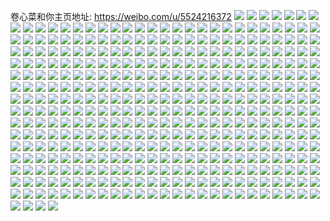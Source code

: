 卷心菜和你主页地址: https://weibo.com/u/5524216372 
![](https://wx4.sinaimg.cn/mw2000/0061R324ly1h94nq4xt9hj316o1kwdxj.jpg) 
![](https://wx4.sinaimg.cn/mw2000/0061R324ly1h94nq3yogyj316o1jwtxt.jpg) 
![](https://wx4.sinaimg.cn/mw2000/0061R324ly1h92js849y7j316o1kwwy7.jpg) 
![](https://wx4.sinaimg.cn/mw2000/0061R324ly1h92js711goj316o1kwk7k.jpg) 
![](https://wx4.sinaimg.cn/mw2000/0061R324ly1h92js54gk9j31kw16o1d9.jpg) 
![](https://wx4.sinaimg.cn/mw2000/0061R324ly1h92js9rvm0j31kw16o000.jpg) 
![](https://wx4.sinaimg.cn/mw2000/0061R324ly1h92jsc5uboj3400300b2b.jpg) 
![](https://wx4.sinaimg.cn/mw2000/0061R324ly1h92js8ozizj31kw16otvn.jpg) 
![](https://wx4.sinaimg.cn/mw2000/0061R324ly1h92js7jr4oj31ih13bnjq.jpg) 
![](https://wx4.sinaimg.cn/mw2000/0061R324ly1h92js6mx23j316o0wltln.jpg) 
![](https://wx4.sinaimg.cn/mw2000/0061R324ly1h92js9d2dhj316o1kwtvx.jpg) 
![](https://wx4.sinaimg.cn/mw2000/0061R324ly1h92jsduc7cj34003007wi.jpg) 
![](https://wx4.sinaimg.cn/mw2000/0061R324ly1h92jsfderdj3400300u0x.jpg) 
![](https://wx4.sinaimg.cn/mw2000/0061R324ly1h92jsfufbqj31kw16oan5.jpg) 
![](https://wx4.sinaimg.cn/mw2000/0061R324ly1h83x4knfgcj31250wpn8e.jpg) 
![](https://wx4.sinaimg.cn/mw2000/0061R324ly1h7ixsb7xsfj316o1kwhdt.jpg) 
![](https://wx4.sinaimg.cn/mw2000/0061R324ly1h7ixs8aocdj316o1kwhdt.jpg) 
![](https://wx4.sinaimg.cn/mw2000/0061R324ly1h6k9g0pbdxj311x1kwal6.jpg) 
![](https://wx4.sinaimg.cn/mw2000/0061R324ly1h61vu36fm6j31dd1kldnp.jpg) 
![](https://wx4.sinaimg.cn/mw2000/0061R324ly1h60q3rbvw0j30wi0z141w.jpg) 
![](https://wx4.sinaimg.cn/mw2000/0061R324ly1h60q3s1o36j32c92c0hdt.jpg) 
![](https://wx4.sinaimg.cn/mw2000/0061R324ly1h5skuxzpebj30ti13carv.jpg) 
![](https://wx4.sinaimg.cn/mw2000/0061R324ly1h5skuzh03mj316w1kwe77.jpg) 
![](https://wx4.sinaimg.cn/mw2000/0061R324ly1h5skuyimxnj316o1kwqrf.jpg) 
![](https://wx4.sinaimg.cn/mw2000/0061R324ly1h5skv2xy6aj316o1kwtyv.jpg) 
![](https://wx4.sinaimg.cn/mw2000/0061R324ly1h5skv2arelj315n1jj4qp.jpg) 
![](https://wx4.sinaimg.cn/mw2000/0061R324ly1h5skv1lxqhj316o1kw7wh.jpg) 
![](https://wx4.sinaimg.cn/mw2000/0061R324ly1h5cw6qpumzj31ei1eihc7.jpg) 
![](https://wx4.sinaimg.cn/mw2000/0061R324ly1h59ui7xyv7j30zk1b3k1y.jpg) 
![](https://wx4.sinaimg.cn/mw2000/0061R324ly1h59ui7a831j30zk1bewqp.jpg) 
![](https://wx4.sinaimg.cn/mw2000/0061R324ly1h59ui8lm64j30zk1beqdo.jpg) 
![](https://wx4.sinaimg.cn/mw2000/0061R324ly1h59ui99pqtj30zk1be7j2.jpg) 
![](https://wx4.sinaimg.cn/mw2000/0061R324ly1h4kpyej3koj31kw1kwkfd.jpg) 
![](https://wx4.sinaimg.cn/mw2000/0061R324ly1h4kpyez2uej30mi0u0dm3.jpg) 
![](https://wx4.sinaimg.cn/mw2000/0061R324ly1h4kpygds6aj32c02c0u0y.jpg) 
![](https://wx4.sinaimg.cn/mw2000/0061R324ly1h4kpym5eyrj316o1kwhdt.jpg) 
![](https://wx4.sinaimg.cn/mw2000/0061R324ly1h4kpyjj4c1j316o1ky4qp.jpg) 
![](https://wx4.sinaimg.cn/mw2000/0061R324ly1h2t6gp0h9bj30kw1cqalh.jpg) 
![](https://wx4.sinaimg.cn/mw2000/0061R324ly1h2t6gpfrd9j313y1kwh73.jpg) 
![](https://wx4.sinaimg.cn/mw2000/0061R324ly1h2t6gnv2duj316o1kw4qp.jpg) 
![](https://wx4.sinaimg.cn/mw2000/0061R324ly1h2t6gol94dj316n1kv1cq.jpg) 
![](https://wx4.sinaimg.cn/mw2000/0061R324ly1h2t6gtwrmmj30u01hctkc.jpg) 
![](https://wx4.sinaimg.cn/mw2000/0061R324ly1h2n4wm0w0jj30kw15sds9.jpg) 
![](https://wx4.sinaimg.cn/mw2000/0061R324ly1h2n4xeoymqj30u0124167.jpg) 
![](https://wx4.sinaimg.cn/mw2000/0061R324ly1h2jxizvxpgj30kw0vbqdv.jpg) 
![](https://wx4.sinaimg.cn/mw2000/0061R324ly1h2jxiytxxzj31f412c4o6.jpg) 
![](https://wx4.sinaimg.cn/mw2000/0061R324ly1h2jxivnkt6j31kw1kw1kx.jpg) 
![](https://wx4.sinaimg.cn/mw2000/0061R324ly1h2jxizi0b1j316o1jw7wh.jpg) 
![](https://wx4.sinaimg.cn/mw2000/0061R324ly1h2jxj0eh1lj316o16o1kx.jpg) 
![](https://wx4.sinaimg.cn/mw2000/0061R324ly1h24vv2qmkhj30kw1qonfc.jpg) 
![](https://wx4.sinaimg.cn/mw2000/0061R324ly1h24vv21or5j328a2w4b2a.jpg) 
![](https://wx4.sinaimg.cn/mw2000/0061R324ly1h24vwumgfzj30kw2kg4qp.jpg) 
![](https://wx4.sinaimg.cn/mw2000/0061R324ly1h24vv7v35cj32c02c0kjl.jpg) 
![](https://wx4.sinaimg.cn/mw2000/0061R324ly1h24vv3naa1j30kw2bk1h1.jpg) 
![](https://wx4.sinaimg.cn/mw2000/0061R324ly1h24vv8hb4bj30qa1kwncv.jpg) 
![](https://wx4.sinaimg.cn/mw2000/0061R324ly1h24vv61g4bj32c02c0b2b.jpg) 
![](https://wx4.sinaimg.cn/mw2000/0061R324ly1h1lw614ad4j30w01kw7uf.jpg) 
![](https://wx4.sinaimg.cn/mw2000/0061R324ly1h1lw5zjpxuj30w01jmu0x.jpg) 
![](https://wx4.sinaimg.cn/mw2000/0061R324ly1h1lw60bxjtj30w01kwqth.jpg) 
![](https://wx4.sinaimg.cn/mw2000/0061R324ly1h1lw5tgdvij316o1kwkjl.jpg) 
![](https://wx4.sinaimg.cn/mw2000/0061R324ly1h1lw5wps3fj30vz1dxqqg.jpg) 
![](https://wx4.sinaimg.cn/mw2000/0061R324ly1h1lw5u54ktj30vz1kwx11.jpg) 
![](https://wx4.sinaimg.cn/mw2000/0061R324ly1h1lw5vxqnwj312s1i6e7q.jpg) 
![](https://wx4.sinaimg.cn/mw2000/0061R324ly1h1lw5rnpvkj30w01je1eq.jpg) 
![](https://wx4.sinaimg.cn/mw2000/0061R324ly1h1ggvhrgpdj31cj1kwnl8.jpg) 
![](https://wx4.sinaimg.cn/mw2000/0061R324ly1h0z5ilbak2j32uc35skjo.jpg) 
![](https://wx4.sinaimg.cn/mw2000/0061R324ly1h0z5ighzw8j31fa1fahdu.jpg) 
![](https://wx4.sinaimg.cn/mw2000/0061R324ly1h0t44yjk3pj31kw1kwhdt.jpg) 
![](https://wx4.sinaimg.cn/mw2000/0061R324ly1h0gejtjtrrj30x81kwhdt.jpg) 
![](https://wx4.sinaimg.cn/mw2000/0061R324ly1h0geklslbaj31531kw1ky.jpg) 
![](https://wx4.sinaimg.cn/mw2000/0061R324ly1h0gekoxhlwj316o1kwhdu.jpg) 
![](https://wx4.sinaimg.cn/mw2000/0061R324ly1h0gejxxpxzj31301kwnpd.jpg) 
![](https://wx4.sinaimg.cn/mw2000/0061R324ly1h0gel6yo5rj32c0340x6r.jpg) 
![](https://wx4.sinaimg.cn/mw2000/0061R324ly1h0fguq61jsj31kw1kw4ps.jpg) 
![](https://wx4.sinaimg.cn/mw2000/0061R324ly1h0fgurgj15j31kw1kw1kx.jpg) 
![](https://wx4.sinaimg.cn/mw2000/0061R324ly1h0fguqqga1j31kw1kw4qp.jpg) 
![](https://wx4.sinaimg.cn/mw2000/0061R324ly1h07hkyo72cj310f1kw1kx.jpg) 
![](https://wx4.sinaimg.cn/mw2000/0061R324ly1h07bjzcnx3j316o1kwnpd.jpg) 
![](https://wx4.sinaimg.cn/mw2000/0061R324ly1h07bk07w7ij310g1jjhbe.jpg) 
![](https://wx4.sinaimg.cn/mw2000/0061R324ly1h07bk6m4y5j31kw1kw4i7.jpg) 
![](https://wx4.sinaimg.cn/mw2000/0061R324ly1gzlh9uxsxdj317c1kwnh4.jpg) 
![](https://wx4.sinaimg.cn/mw2000/0061R324ly1gzlh9ubjshj316o1kwkgx.jpg) 
![](https://wx4.sinaimg.cn/mw2000/0061R324ly1gzgvljhucyj30kw19htk0.jpg) 
![](https://wx4.sinaimg.cn/mw2000/0061R324ly1gzgvljtv6hj30kw2bi4h9.jpg) 
![](https://wx4.sinaimg.cn/mw2000/0061R324ly1gzgvlj4nx1j30kw1drgy7.jpg) 
![](https://wx4.sinaimg.cn/mw2000/0061R324ly1gzgvllkyb0j30kw150qdo.jpg) 
![](https://wx4.sinaimg.cn/mw2000/0061R324ly1gzgvllxabbj30kw1c913o.jpg) 
![](https://wx4.sinaimg.cn/mw2000/0061R324ly1gzgvlmd1i2j30xq1kw19e.jpg) 
![](https://wx4.sinaimg.cn/mw2000/0061R324ly1gzgvloz4kyj31xm3407wh.jpg) 
![](https://wx4.sinaimg.cn/mw2000/0061R324ly1gz6y5w5iz9j30u01347be.jpg) 
![](https://wx4.sinaimg.cn/mw2000/0061R324ly1gykh9fes0yj31fr340u0x.jpg) 
![](https://wx4.sinaimg.cn/mw2000/0061R324ly1gykh9g6nh7j31fr33zhdt.jpg) 
![](https://wx4.sinaimg.cn/mw2000/0061R324ly1gykh9eabk9j31fr340b29.jpg) 
![](https://wx4.sinaimg.cn/mw2000/0061R324ly1gychxls7nwj30u011bwj8.jpg) 
![](https://wx4.sinaimg.cn/mw2000/0061R324ly1gychxm8z80j30tk1bqaj7.jpg) 
![](https://wx4.sinaimg.cn/mw2000/0061R324ly1gychxnxynnj31hw35s7wh.jpg) 
![](https://wx4.sinaimg.cn/mw2000/0061R324ly1gychxn9uqjj30u00u0424.jpg) 
![](https://wx4.sinaimg.cn/mw2000/0061R324ly1gychxog105j31cl1c74h0.jpg) 
![](https://wx4.sinaimg.cn/mw2000/0061R324ly1gychxmvp4uj32al1j2e81.jpg) 
![](https://wx4.sinaimg.cn/mw2000/0061R324ly1gychxps26ej33383u3qv7.jpg) 
![](https://wx4.sinaimg.cn/mw2000/0061R324ly1gychxqh3x4j31401dzwnw.jpg) 
![](https://wx4.sinaimg.cn/mw2000/0061R324ly1gychxv4k12j33h04moqvd.jpg) 
![](https://wx4.sinaimg.cn/mw2000/0061R324ly1gxy3w91wuzj316o1hbqny.jpg) 
![](https://wx4.sinaimg.cn/mw2000/0061R324ly1gxy3w85p90j316o1hxncq.jpg) 
![](https://wx4.sinaimg.cn/mw2000/0061R324ly1gx11ykii9cj316o1kwncu.jpg) 
![](https://wx4.sinaimg.cn/mw2000/0061R324ly1gx11yl9navj31kw1meb29.jpg) 
![](https://wx4.sinaimg.cn/mw2000/0061R324ly1gx11yk1v6fj31kw1kw4qp.jpg) 
![](https://wx4.sinaimg.cn/mw2000/0061R324ly1gx11ylt8yij317l1kw7ur.jpg) 
![](https://wx4.sinaimg.cn/mw2000/0061R324ly1gx11yn07tlj32c0340e82.jpg) 
![](https://wx4.sinaimg.cn/mw2000/0061R324ly1gx3evgtaxej31491kv15u.jpg) 
![](https://wx4.sinaimg.cn/mw2000/0061R324ly1gwtsse1gzsj316o16okcq.jpg) 
![](https://wx4.sinaimg.cn/mw2000/0061R324ly1gwtssehr5jj316o16oaqn.jpg) 
![](https://wx4.sinaimg.cn/mw2000/0061R324ly1gwtsscwg8aj316o1kw7rv.jpg) 
![](https://wx4.sinaimg.cn/mw2000/0061R324ly1gwtssfhh03j316o1kw1h8.jpg) 
![](https://wx4.sinaimg.cn/mw2000/0061R324ly1gvyjocw1ylj30ru260h6i.jpg) 
![](https://wx4.sinaimg.cn/mw2000/0061R324ly1gvyjof6pq5j316o1kw7v4.jpg) 
![](https://wx4.sinaimg.cn/mw2000/0061R324ly1gvyjoi68fvj315k1kw1kx.jpg) 
![](https://wx4.sinaimg.cn/mw2000/0061R324ly1gvyjobyu5wj32c03404qq.jpg) 
![](https://wx4.sinaimg.cn/mw2000/0061R324ly1gvyjoe0zajj316o1kwb29.jpg) 
![](https://wx4.sinaimg.cn/mw2000/0061R324ly1gvyjogfo6mj32c0340x6p.jpg) 
![](https://wx4.sinaimg.cn/mw2000/0061R324ly1gvxu596fp2j32c02c0kjm.jpg) 
![](https://wx4.sinaimg.cn/mw2000/0061R324ly1gvyjoeizayj310t1jgni0.jpg) 
![](https://wx4.sinaimg.cn/mw2000/0061R324ly1gvyjodeblqj316n1iz14u.jpg) 
![](https://wx4.sinaimg.cn/mw2000/0061R324ly1gvt91hhrvdj30rs0r540s.jpg) 
![](https://wx4.sinaimg.cn/mw2000/0061R324ly1gvir0mcacgj32c02c0qv5.jpg) 
![](https://wx4.sinaimg.cn/mw2000/0061R324ly1gviqhj4dylj30x91kvh9e.jpg) 
![](https://wx4.sinaimg.cn/mw2000/0061R324ly1gviqhod7pdj616o1kw4qp02.jpg) 
![](https://wx4.sinaimg.cn/mw2000/0061R324ly1gviqhlc3wsj616o1kw1kx02.jpg) 
![](https://wx4.sinaimg.cn/mw2000/0061R324ly1gviqhwdl74j62c0340u0y02.jpg) 
![](https://wx4.sinaimg.cn/mw2000/0061R324ly1gviqia0alej62c02c0hdu02.jpg) 
![](https://wx4.sinaimg.cn/mw2000/0061R324ly1gviqhqkjxkj62c02c0x6p02.jpg) 
![](https://wx4.sinaimg.cn/mw2000/0061R324ly1gviqiegw2yj62c02c0u0z02.jpg) 
![](https://wx4.sinaimg.cn/mw2000/0061R324ly1gviqi6t8fbj62c02c0u0x02.jpg) 
![](https://wx4.sinaimg.cn/mw2000/0061R324ly1gviqi0d6bpj32c0340npe.jpg) 
![](https://wx4.sinaimg.cn/mw2000/0061R324ly1gut5rhbyupj616o1kwe8102.jpg) 
![](https://wx4.sinaimg.cn/mw2000/0061R324ly1gut5r741qoj616o1kw7wh02.jpg) 
![](https://wx4.sinaimg.cn/mw2000/0061R324ly1gut5rakjszj611p1iqe5q02.jpg) 
![](https://wx4.sinaimg.cn/mw2000/0061R324ly1gut5rbh5p2j616o1hx4qp02.jpg) 
![](https://wx4.sinaimg.cn/mw2000/0061R324ly1gut5r82246j628o29px6p02.jpg) 
![](https://wx4.sinaimg.cn/mw2000/0061R324ly1gut5rfgh4ij616o1kw7wh02.jpg) 
![](https://wx4.sinaimg.cn/mw2000/0061R324ly1gut5rer8pij313w1j81kx.jpg) 
![](https://wx4.sinaimg.cn/mw2000/0061R324ly1gutblg9nbhj63402c0hdu02.jpg) 
![](https://wx4.sinaimg.cn/mw2000/0061R324ly1gutbleggw0j62c02c0npe02.jpg) 
![](https://wx4.sinaimg.cn/mw2000/0061R324ly1gtoo8c6yorj31kw1kw7ls.jpg) 
![](https://wx4.sinaimg.cn/mw2000/0061R324ly1gtooaxclvkj311r1kvtzm.jpg) 
![](https://wx4.sinaimg.cn/mw2000/0061R324ly1gteij4xx7kj30ru1sz1da.jpg) 
![](https://wx4.sinaimg.cn/mw2000/0061R324ly1gteij1mnnbj30ru1lt1kx.jpg) 
![](https://wx4.sinaimg.cn/mw2000/0061R324ly1gteij4is6dj32c02c0e83.jpg) 
![](https://wx4.sinaimg.cn/mw2000/0061R324ly1gteij65a1mj316n1kvkjl.jpg) 
![](https://wx4.sinaimg.cn/mw2000/0061R324ly1gteij29kroj316o1kw1kx.jpg) 
![](https://wx4.sinaimg.cn/mw2000/0061R324ly1gteikqzvbtj324g340npe.jpg) 
![](https://wx4.sinaimg.cn/mw2000/0061R324ly1gteij73sb8j33402c04qq.jpg) 
![](https://wx4.sinaimg.cn/mw2000/0061R324ly1gteij9iuk1j33402c0hdv.jpg) 
![](https://wx4.sinaimg.cn/mw2000/0061R324ly1gte8crshtvj30ru1scwxn.jpg) 
![](https://wx4.sinaimg.cn/mw2000/0061R324ly1gte8csau6cj30ru1jo1dr.jpg) 
![](https://wx4.sinaimg.cn/mw2000/0061R324ly1gte8cw483qj31kw1kwe81.jpg) 
![](https://wx4.sinaimg.cn/mw2000/0061R324ly1gte8cwudxqj31ib1kvb29.jpg) 
![](https://wx4.sinaimg.cn/mw2000/0061R324ly1gte8cv8s10j31jd10w4qp.jpg) 
![](https://wx4.sinaimg.cn/mw2000/0061R324ly1gte8cr8xddj31kw1kwb29.jpg) 
![](https://wx4.sinaimg.cn/mw2000/0061R324ly1gte8g1peflj32c02c0b2c.jpg) 
![](https://wx4.sinaimg.cn/mw2000/0061R324ly1gte8g37op8j32c02c0x6r.jpg) 
![](https://wx4.sinaimg.cn/mw2000/0061R324ly1gte8g4cbjwj32c02c0hdt.jpg) 
![](https://wx4.sinaimg.cn/mw2000/0061R324ly1gt31rp1q46j31jk1xgthd.jpg) 
![](https://wx4.sinaimg.cn/mw2000/0061R324ly1gt31rsve5nj30rs15o448.jpg) 
![](https://wx4.sinaimg.cn/mw2000/0061R324ly1gt31rpv5o7j30u011h46y.jpg) 
![](https://wx4.sinaimg.cn/mw2000/0061R324ly1gt31ronva3j33h02bcqv7.jpg) 
![](https://wx4.sinaimg.cn/mw2000/0061R324ly1gt31rplu5yj31jk2bcx6p.jpg) 
![](https://wx4.sinaimg.cn/mw2000/0061R324ly1gt31rncrc5j33hp2bce84.jpg) 
![](https://wx4.sinaimg.cn/mw2000/0061R324ly1gt31rrk0qoj31ww2pgu0z.jpg) 
![](https://wx4.sinaimg.cn/mw2000/0061R324ly1gt31rsawkuj31cv20fb29.jpg) 
![](https://wx4.sinaimg.cn/mw2000/0061R324ly1gt31rsmzoij30lc100grg.jpg) 
![](https://wx4.sinaimg.cn/mw2000/0061R324ly1gstfxuv3zwj316o1kwts0.jpg) 
![](https://wx4.sinaimg.cn/mw2000/0061R324ly1gstg6wq0q2j32c02c0b2a.jpg) 
![](https://wx4.sinaimg.cn/mw2000/0061R324ly1gstfxtctrnj32c02c0qv5.jpg) 
![](https://wx4.sinaimg.cn/mw2000/0061R324ly1gstfxff530j31kw1kw4qp.jpg) 
![](https://wx4.sinaimg.cn/mw2000/0061R324ly1gstfxji6swj31kw1kwb29.jpg) 
![](https://wx4.sinaimg.cn/mw2000/0061R324ly1gstg6joqa1j32c02c07wj.jpg) 
![](https://wx4.sinaimg.cn/mw2000/0061R324ly1gstfxrbqg1j31kw1kw1kx.jpg) 
![](https://wx4.sinaimg.cn/mw2000/0061R324ly1gstg72rsgnj32c02c04qp.jpg) 
![](https://wx4.sinaimg.cn/mw2000/0061R324ly1gstfxd7iyoj316o1kw4d9.jpg) 
![](https://wx4.sinaimg.cn/mw2000/0061R324ly1gstg6zkbqvj32c02c01kx.jpg) 
![](https://wx4.sinaimg.cn/mw2000/0061R324ly1gstg78bt2sj32c02c0b2a.jpg) 
![](https://wx4.sinaimg.cn/mw2000/0061R324ly1gs0sxxxau6j33402c0x6q.jpg) 
![](https://wx4.sinaimg.cn/mw2000/0061R324gy1greh30dtgtj30u018zk0z.jpg) 
![](https://wx4.sinaimg.cn/mw2000/0061R324gy1grehbqmhffj30u018zdrg.jpg) 
![](https://wx4.sinaimg.cn/mw2000/0061R324gy1grehbv2rfaj30ru2dw1kx.jpg) 
![](https://wx4.sinaimg.cn/mw2000/0061R324gy1greh3elypsj30ru2pve81.jpg) 
![](https://wx4.sinaimg.cn/mw2000/0061R324gy1grehbxwxn2j30u0140gy6.jpg) 
![](https://wx4.sinaimg.cn/mw2000/0061R324gy1greh28hznpj30ru4dqx6p.jpg) 
![](https://wx4.sinaimg.cn/mw2000/0061R324gy1grei3iozlkj30ru1xkh4l.jpg) 
![](https://wx4.sinaimg.cn/mw2000/0061R324gy1grei3jclk6j30u01407ak.jpg) 
![](https://wx4.sinaimg.cn/mw2000/0061R324gy1grei3kokp8j30ru3kvkjl.jpg) 
![](https://wx4.sinaimg.cn/mw2000/0061R324gy1grehbp5ooaj30ru2bihb3.jpg) 
![](https://wx4.sinaimg.cn/mw2000/0061R324gy1gr6nnrsibbj311p1kw4qp.jpg) 
![](https://wx4.sinaimg.cn/mw2000/0061R324gy1gqo70h5s03j31400u0tgm.jpg) 
![](https://wx4.sinaimg.cn/mw2000/0061R324gy1gqo78f66uwj310e0u0gru.jpg) 
![](https://wx4.sinaimg.cn/mw2000/0061R324gy1gq7rmmvqaqj30ru33c4qp.jpg) 
![](https://wx4.sinaimg.cn/mw2000/0061R324gy1gq7rmkqlq1j30ru2arqrc.jpg) 
![](https://wx4.sinaimg.cn/mw2000/0061R324gy1gq7rma59ixj30ru1jonde.jpg) 
![](https://wx4.sinaimg.cn/mw2000/0061R324gy1gq7rmcqnmdj30ru3lwe81.jpg) 
![](https://wx4.sinaimg.cn/mw2000/0061R324gy1gq7rmfgruoj30ru35ne81.jpg) 
![](https://wx4.sinaimg.cn/mw2000/0061R324gy1gq7rmiegxsj30ru25b1kx.jpg) 
![](https://wx4.sinaimg.cn/mw2000/0061R324gy1gq7rmolntjj31160u0al0.jpg) 
![](https://wx4.sinaimg.cn/mw2000/0061R324ly1gp5k8zu4vhj30n00h30ux.jpg) 
![](https://wx4.sinaimg.cn/mw2000/0061R324gy1gojvs793xlj32c0340b2a.jpg) 
![](https://wx4.sinaimg.cn/mw2000/0061R324gy1gojvsadxgfj32c02c0hdt.jpg) 
![](https://wx4.sinaimg.cn/mw2000/0061R324gy1gojvs4erioj32c03404qr.jpg) 
![](https://wx4.sinaimg.cn/mw2000/0061R324gy1gojvsd2v9zj32c02c01d7.jpg) 
![](https://wx4.sinaimg.cn/mw2000/0061R324gy1gojvsex9pvj32c02c0quf.jpg) 
![](https://wx4.sinaimg.cn/mw2000/0061R324gy1gojvsh0rf2j32c02c04qp.jpg) 
![](https://wx4.sinaimg.cn/mw2000/0061R324gy1gojvskwwa9j32c02c0e81.jpg) 
![](https://wx4.sinaimg.cn/mw2000/0061R324gy1gojvsj57fsj316o1kwx6d.jpg) 
![](https://wx4.sinaimg.cn/mw2000/0061R324ly1goh1fxw7lrj30n01ds7wi.jpg) 
![](https://wx4.sinaimg.cn/mw2000/0061R324ly1gn9l326ftwj316o1kwhag.jpg) 
![](https://wx4.sinaimg.cn/mw2000/0061R324ly1gn9l31eo2cj31kw1kwe81.jpg) 
![](https://wx4.sinaimg.cn/mw2000/0061R324ly1gn9l32ln3ij316o1kw4qp.jpg) 
![](https://wx4.sinaimg.cn/mw2000/0061R324ly1gn9i840xtsj31kw1kwkjl.jpg) 
![](https://wx4.sinaimg.cn/mw2000/0061R324ly1gn9i82ki8qj316o1kwe4b.jpg) 
![](https://wx4.sinaimg.cn/mw2000/0061R324ly1gn9i84on21j31kw1kwb29.jpg) 
![](https://wx4.sinaimg.cn/mw2000/0061R324ly1gn9i8bsvf2j31kw1kwe81.jpg) 
![](https://wx4.sinaimg.cn/mw2000/0061R324ly1gn9i86ki7ej31kw1kwb29.jpg) 
![](https://wx4.sinaimg.cn/mw2000/0061R324ly1gn9i852g00j30u00u0n4o.jpg) 
![](https://wx4.sinaimg.cn/mw2000/0061R324ly1gn9i88leifj31kw1kw7wi.jpg) 
![](https://wx4.sinaimg.cn/mw2000/0061R324ly1gn9i838u9lj30ru21x7wh.jpg) 
![](https://wx4.sinaimg.cn/mw2000/0061R324ly1gn9i8alhn1j31kw1kw1ky.jpg) 
![](https://wx4.sinaimg.cn/mw2000/0061R324ly1gmyhhyn2u1j31kw16ob29.jpg) 
![](https://wx4.sinaimg.cn/mw2000/0061R324ly1gmyhhzewigj33402c0e82.jpg) 
![](https://wx4.sinaimg.cn/mw2000/0061R324ly1gmyhi04sf7j31kw16o7wh.jpg) 
![](https://wx4.sinaimg.cn/mw2000/0061R324ly1gmiemy31upj30ru228x3b.jpg) 
![](https://wx4.sinaimg.cn/mw2000/0061R324ly1gmiemx4j9kj30ru3iakjl.jpg) 
![](https://wx4.sinaimg.cn/mw2000/0061R324ly1gmiemylts0j30ru10in9o.jpg) 
![](https://wx4.sinaimg.cn/mw2000/0061R324ly1gmien0dlhuj30u0140k4f.jpg) 
![](https://wx4.sinaimg.cn/mw2000/0061R324ly1gmien003sqj30ru2284of.jpg) 
![](https://wx4.sinaimg.cn/mw2000/0061R324ly1gmiemzhmcpj30ru2m27wh.jpg) 
![](https://wx4.sinaimg.cn/mw2000/0061R324ly1gmiemyzr34j30ru193dkt.jpg) 
![](https://wx4.sinaimg.cn/mw2000/0061R324ly1gmien0uxbwj30u0163nad.jpg) 
![](https://wx4.sinaimg.cn/mw2000/0061R324ly1gmienqr5emj30ru1gdncm.jpg) 
![](https://wx4.sinaimg.cn/mw2000/0061R324ly1gm8g1bw5zdj30ru228ndu.jpg) 
![](https://wx4.sinaimg.cn/mw2000/0061R324ly1gm8g192iznj30ru1jowyv.jpg) 
![](https://wx4.sinaimg.cn/mw2000/0061R324ly1gm8g1at030j30ru1joaqz.jpg) 
![](https://wx4.sinaimg.cn/mw2000/0061R324ly1gm8g1cr7a5j30u00u0jyx.jpg) 
![](https://wx4.sinaimg.cn/mw2000/0061R324ly1gm8g1f122bj30n03eo4qp.jpg) 
![](https://wx4.sinaimg.cn/mw2000/0061R324ly1gm8gcv2zajj30jg0jgwfi.jpg) 
![](https://wx4.sinaimg.cn/mw2000/0061R324ly1gm3h2a31bxj30ru2undwk.jpg) 
![](https://wx4.sinaimg.cn/mw2000/0061R324ly1gm3h2bv2haj30ru1lzarw.jpg) 
![](https://wx4.sinaimg.cn/mw2000/0061R324ly1gm3h2cwxbrj30u00vkajr.jpg) 
![](https://wx4.sinaimg.cn/mw2000/0061R324ly1gm3h2h5q93j30ru4wau0x.jpg) 
![](https://wx4.sinaimg.cn/mw2000/0061R324ly1gm3h2iss9vj30ru1qvtp3.jpg) 
![](https://wx4.sinaimg.cn/mw2000/0061R324ly1gm3h28izekj30ru3y2npd.jpg) 
![](https://wx4.sinaimg.cn/mw2000/0061R324ly1gm3h2jxzvbj30u0140tjo.jpg) 
![](https://wx4.sinaimg.cn/mw2000/0061R324ly1gj3csswvuwj316o1kwb29.jpg) 
![](https://wx4.sinaimg.cn/mw2000/0061R324ly1gj3csubh86j30ru228kdt.jpg) 
![](https://wx4.sinaimg.cn/mw2000/0061R324ly1gj3csqnlhmj31kw16o7wh.jpg) 
![](https://wx4.sinaimg.cn/mw2000/0061R324ly1giyc8gfiqlj32c02c0x6p.jpg) 
![](https://wx4.sinaimg.cn/mw2000/0061R324ly1giyc8dgo81j30u00u0qte.jpg) 
![](https://wx4.sinaimg.cn/mw2000/0061R324ly1gfawsh08elj31bh1z8u0l.jpg) 
![](https://wx4.sinaimg.cn/mw2000/0061R324ly1gfawsfebomj31jk2bh4lq.jpg) 
![](https://wx4.sinaimg.cn/mw2000/0061R324ly1gexpstlj6hj316o1kw1kx.jpg) 
![](https://wx4.sinaimg.cn/mw2000/0061R324ly1gexpss9531j32c02c0u0y.jpg) 
![](https://wx4.sinaimg.cn/mw2000/0061R324ly1gexpsyaytyj32c02c0hdt.jpg) 
![](https://wx4.sinaimg.cn/mw2000/0061R324ly1ghxmu5p8m6j316o1kw7wh.jpg) 
![](https://wx4.sinaimg.cn/mw2000/0061R324ly1ged9ousrwgj30ru16w7nj.jpg) 
![](https://wx4.sinaimg.cn/mw2000/0061R324ly1ged9ovj1zcj316o1kw1kx.jpg) 
![](https://wx4.sinaimg.cn/mw2000/0061R324ly1ged9owes0lj31o0190x6p.jpg) 
![](https://wx4.sinaimg.cn/mw2000/0061R324ly1ged9ot68hhj316o1kw1kx.jpg) 
![](https://wx4.sinaimg.cn/mw2000/0061R324ly1ged9ox3rqmj31kw0w0kjl.jpg) 
![](https://wx4.sinaimg.cn/mw2000/0061R324ly1gfruj5cmwrj31o0190qv5.jpg) 
![](https://wx4.sinaimg.cn/mw2000/0061R324ly1gdgemb7qn8j31kw16oe81.jpg) 
![](https://wx4.sinaimg.cn/mw2000/0061R324ly1gdgemcp8owj30w01kw4qp.jpg) 
![](https://wx4.sinaimg.cn/mw2000/0061R324ly1gdgem96ad6j30ru1ijwwm.jpg) 
![](https://wx4.sinaimg.cn/mw2000/0061R324ly1gdgemdp5a9j30ru0vadpp.jpg) 
![](https://wx4.sinaimg.cn/mw2000/0061R324ly1gdgemeaq01j30ru2n6at6.jpg) 
![](https://wx4.sinaimg.cn/mw2000/0061R324ly1gdgemfn9chj316o1kw1kx.jpg) 
![](https://wx4.sinaimg.cn/mw2000/0061R324ly1gdgemlpkhmj33402c04qr.jpg) 
![](https://wx4.sinaimg.cn/mw2000/0061R324ly1gdgemd3n2xj30mp0mpgox.jpg) 
![](https://wx4.sinaimg.cn/mw2000/0061R324ly1gdgemplrp6j33402c0e83.jpg) 
![](https://wx4.sinaimg.cn/mw2000/0061R324ly1gdgemhhkmuj33402c0kjl.jpg) 
![](https://wx4.sinaimg.cn/mw2000/0061R324ly1gbv8widdzwj31kr23o4qp.jpg) 
![](https://wx4.sinaimg.cn/mw2000/0061R324ly1gbnu2y5oihj30ru2uvb29.jpg) 
![](https://wx4.sinaimg.cn/mw2000/0061R324ly1gbnu2r088oj30rt2k34qp.jpg) 
![](https://wx4.sinaimg.cn/mw2000/0061R324ly1gbnu30k6ykj30ru27itwc.jpg) 
![](https://wx4.sinaimg.cn/mw2000/0061R324ly1gbnu3e8c2fj31kw1kw4qp.jpg) 
![](https://wx4.sinaimg.cn/mw2000/0061R324ly1gbhzf1eq44j318g272gsa.jpg) 
![](https://wx4.sinaimg.cn/mw2000/0061R324ly1gbaarr5nb5j316r1kv4qp.jpg) 
![](https://wx4.sinaimg.cn/mw2000/0061R324ly1gbaas17pvhj31kw16oty8.jpg) 
![](https://wx4.sinaimg.cn/mw2000/0061R324ly1gbaas5rysdj31kw16o7sd.jpg) 
![](https://wx4.sinaimg.cn/mw2000/0061R324ly1gazhqapzv2j31kw1kw4qp.jpg) 
![](https://wx4.sinaimg.cn/mw2000/0061R324ly1gazhqdv0o2j31kw1kw1kx.jpg) 
![](https://wx4.sinaimg.cn/mw2000/0061R324ly1gazhrbb2jtj32c03407wi.jpg) 
![](https://wx4.sinaimg.cn/mw2000/0061R324ly1gazhq7ro4lj30yi0j5dkh.jpg) 
![](https://wx4.sinaimg.cn/mw2000/0061R324ly1gazhqgm0cnj31kw0vigx2.jpg) 
![](https://wx4.sinaimg.cn/mw2000/0061R324ly1gazhqiz1f8j31kw0vpn88.jpg) 
![](https://wx4.sinaimg.cn/mw2000/0061R324ly1gazhqoxf5xj31kw1kwkjl.jpg) 
![](https://wx4.sinaimg.cn/mw2000/0061R324ly1gazhqu8uguj31kw1kwe81.jpg) 
![](https://wx4.sinaimg.cn/mw2000/0061R324ly1gazhqzgvdej32c02c07wh.jpg) 
![](https://wx4.sinaimg.cn/mw2000/0061R324ly1g9yu0psf8aj32c0340kjl.jpg) 
![](https://wx4.sinaimg.cn/mw2000/0061R324ly1g9yu1ffqxbj32482tq7sp.jpg) 
![](https://wx4.sinaimg.cn/mw2000/0061R324ly1g9yu1bt1u2j32c0340npd.jpg) 
![](https://wx4.sinaimg.cn/mw2000/0061R324ly1g9yu1dyihkj32c0340b29.jpg) 
![](https://wx4.sinaimg.cn/mw2000/0061R324ly1g9srqa2bbij32c03401kz.jpg) 
![](https://wx4.sinaimg.cn/mw2000/0061R324ly1g9srq84tdhj32672c0u0y.jpg) 
![](https://wx4.sinaimg.cn/mw2000/0061R324ly1g9soslvzodj30ru2bie3m.jpg) 
![](https://wx4.sinaimg.cn/mw2000/0061R324ly1g9sosjnox4j30ru14kn6h.jpg) 
![](https://wx4.sinaimg.cn/mw2000/0061R324ly1g9sosdn33mj30ru3207wh.jpg) 
![](https://wx4.sinaimg.cn/mw2000/0061R324ly1g9sosad0blj30tx25jaj7.jpg) 
![](https://wx4.sinaimg.cn/mw2000/0061R324ly1g9sosf462tj31kw16rwtk.jpg) 
![](https://wx4.sinaimg.cn/mw2000/0061R324ly1g9sos92jopj30ru4qrnpd.jpg) 
![](https://wx4.sinaimg.cn/mw2000/0061R324ly1g9sos53bdrj30pe0pedjy.jpg) 
![](https://wx4.sinaimg.cn/mw2000/0061R324ly1g9sosimfaaj30ru1joe81.jpg) 
![](https://wx4.sinaimg.cn/mw2000/0061R324ly1g9sosmyin1j30u01sw0yh.jpg) 
![](https://wx4.sinaimg.cn/mw2000/0061R324ly1g9is0vdoncj30u00u1tcb.jpg) 
![](https://wx4.sinaimg.cn/mw2000/0061R324ly1g9is0wetixj30u013xgwl.jpg) 
![](https://wx4.sinaimg.cn/mw2000/0061R324ly1g9is0wzr3yj30u00u0q77.jpg) 
![](https://wx4.sinaimg.cn/mw2000/0061R324ly1g9is0xsglrj30ts0hv0y9.jpg) 
![](https://wx4.sinaimg.cn/mw2000/0061R324ly1g9is1d9b9yj30o70hxwis.jpg) 
![](https://wx4.sinaimg.cn/mw2000/0061R324ly1g9is0z4pfxj30u00u0qbs.jpg) 
![](https://wx4.sinaimg.cn/mw2000/0061R324ly1g8z57kn7z1j30u10u046n.jpg) 
![](https://wx4.sinaimg.cn/mw2000/0061R324ly1g8z57l8p8gj30u00u0thk.jpg) 
![](https://wx4.sinaimg.cn/mw2000/0061R324ly1g8mhpsl8btj322g1ju1ky.jpg) 
![](https://wx4.sinaimg.cn/mw2000/0061R324ly1g8mhpppugjj31kw1kwb2d.jpg) 
![](https://wx4.sinaimg.cn/mw2000/0061R324ly1g7c7bzoni3j316r1kwqts.jpg) 
![](https://wx4.sinaimg.cn/mw2000/0061R324ly1g7c7c1iqxxj31kw16ohdt.jpg) 
![](https://wx4.sinaimg.cn/mw2000/0061R324ly1g7c7c2w1dlj31kw16r4qp.jpg) 
![](https://wx4.sinaimg.cn/mw2000/0061R324ly1g7c7bxdh3qj33402c0e81.jpg) 
![](https://wx4.sinaimg.cn/mw2000/0061R324ly1g7c7c37uvyj30j60j60ue.jpg) 
![](https://wx4.sinaimg.cn/mw2000/0061R324ly1g61uiwfcmzj31kw16r4qp.jpg) 
![](https://wx4.sinaimg.cn/mw2000/0061R324ly1g61uixq96nj31ey0w0h9l.jpg) 
![](https://wx4.sinaimg.cn/mw2000/0061R324ly1g61uisugplj33402c0e82.jpg) 
![](https://wx4.sinaimg.cn/mw2000/0061R324ly1g61uj4t51rj30jg0jgjys.jpg) 
![](https://wx4.sinaimg.cn/mw2000/0061R324ly1g7sfx9c14oj316r1kw4o2.jpg) 
![](https://wx4.sinaimg.cn/mw2000/0061R324ly1g3u89uz714j33402c0e84.jpg) 
![](https://wx4.sinaimg.cn/mw2000/0061R324ly1g7sfy8p5fuj316r1kwe20.jpg) 
![](https://wx4.sinaimg.cn/mw2000/0061R324ly1g3u88curjoj32482tq7wi.jpg) 
![](https://wx4.sinaimg.cn/mw2000/0061R324ly1g3u890dvnej32c03407wk.jpg) 
![](https://wx4.sinaimg.cn/mw2000/0061R324ly1g3u880jx1fj31kw16ohdt.jpg) 
![](https://wx4.sinaimg.cn/mw2000/0061R324ly1g3u87nxu58j33402c01ky.jpg) 
![](https://wx4.sinaimg.cn/mw2000/0061R324ly1g3t7upwhmlj31kw0xk4qp.jpg) 
![](https://wx4.sinaimg.cn/mw2000/0061R324ly1g3t7udo4ooj31kw16ohdt.jpg) 
![](https://wx4.sinaimg.cn/mw2000/0061R324ly1g3t7ujshc2j316o1l5b29.jpg) 
![](https://wx4.sinaimg.cn/mw2000/0061R324ly1g3t7ulv0znj316o1l9b29.jpg) 
![](https://wx4.sinaimg.cn/mw2000/0061R324ly1g7sfz5lyq3j33402c0dsg.jpg) 
![](https://wx4.sinaimg.cn/mw2000/0061R324ly1g7sfz74yzgj30ru151tv9.jpg) 
![](https://wx4.sinaimg.cn/mw2000/0061R324ly1g3t6oogln7j32c02c0tqv.jpg) 
![](https://wx4.sinaimg.cn/mw2000/0061R324ly1g3t6orv5d3j32tq2484mj.jpg) 
![](https://wx4.sinaimg.cn/mw2000/0061R324ly1g3sncyy0ekj315f0u07le.jpg) 
![](https://wx4.sinaimg.cn/mw2000/0061R324ly1g7sg0hk2blj31kw1kw7wh.jpg) 
![](https://wx4.sinaimg.cn/mw2000/0061R324ly1g3s8s3r4f7j31400u07f9.jpg) 
![](https://wx4.sinaimg.cn/mw2000/0061R324ly1g3s8s4kiuzj31400u011k.jpg) 
![](https://wx4.sinaimg.cn/mw2000/0061R324ly1g3cpjzhsz6j30u00u0tlg.jpg) 
![](https://wx4.sinaimg.cn/mw2000/0061R324ly1g2nkzzsaedj31jl1jle81.jpg) 
![](https://wx4.sinaimg.cn/mw2000/0061R324ly1g2nks1e176j31kw1kw4qp.jpg) 
![](https://wx4.sinaimg.cn/mw2000/0061R324ly1g2nkzvs77tj31kw1kwhdt.jpg) 
![](https://wx4.sinaimg.cn/mw2000/0061R324ly1g2oc46qn7xj316o1kwnim.jpg) 
![](https://wx4.sinaimg.cn/mw2000/0061R324ly1g2oc41rvwij31kw1kw4qp.jpg) 
![](https://wx4.sinaimg.cn/mw2000/0061R324ly1g2oc40a5stj31kw1kw4qp.jpg) 
![](https://wx4.sinaimg.cn/mw2000/0061R324ly1g2oc44zo8ej31kw1kwe83.jpg) 
![](https://wx4.sinaimg.cn/mw2000/0061R324ly1g2s0obdiavj32c02c01kx.jpg) 
![](https://wx4.sinaimg.cn/mw2000/0061R324ly1g2ojsq3e4wj31kw16ru0y.jpg) 
![](https://wx4.sinaimg.cn/mw2000/0061R324ly1g2hnc46bsyj30u00u0jyr.jpg) 
![](https://wx4.sinaimg.cn/mw2000/0061R324ly1fzze33v3bij30yg1bvkjl.jpg) 
![](https://wx4.sinaimg.cn/mw2000/0061R324ly1fzze37gwcvj30x115uqqx.jpg) 
![](https://wx4.sinaimg.cn/mw2000/0061R324ly1fzze3bpracj30r9340hdw.jpg) 
![](https://wx4.sinaimg.cn/mw2000/0061R324ly1fzze3dgszcj30ye2931kx.jpg) 
![](https://wx4.sinaimg.cn/mw2000/0061R324ly1fzze366ybij31z416ohdt.jpg) 
![](https://wx4.sinaimg.cn/mw2000/0061R324ly1fzbr9hnvxxj31o026ekjq.jpg) 
![](https://wx4.sinaimg.cn/mw2000/0061R324ly1fxvswjo8c1j30sg0lc4ko.jpg) 
![](https://wx4.sinaimg.cn/mw2000/0061R324ly1fxvswkvztyj30sg0sg4qp.jpg) 
![](https://wx4.sinaimg.cn/mw2000/0061R324ly1fxvswlzi8vj30sg0sg4qp.jpg) 
![](https://wx4.sinaimg.cn/mw2000/0061R324gy1fvvxq6a9wyj31o0280b29.jpg) 
![](https://wx4.sinaimg.cn/mw2000/0061R324gy1fvvxq4lxjyj31o0280qv8.jpg) 
![](https://wx4.sinaimg.cn/mw2000/0061R324gy1fvvxpfcz0tj31o0280b29.jpg) 
![](https://wx4.sinaimg.cn/mw2000/0061R324ly1fza2axv9jzj31o01o0x6q.jpg) 
![](https://wx4.sinaimg.cn/mw2000/0061R324gy1fvvxqa8wobj32c02c0hd1.jpg) 
![](https://wx4.sinaimg.cn/mw2000/0061R324ly1fza2bnf9nxj31o01o04qr.jpg) 
![](https://wx4.sinaimg.cn/mw2000/0061R324gy1fvvxpuxy62j31o01o0npg.jpg) 
![](https://wx4.sinaimg.cn/mw2000/0061R324ly1gblz1fkj5cj31o01o0kda.jpg) 
![](https://wx4.sinaimg.cn/mw2000/0061R324gy1fvvxpzlxdjj31o01o0npg.jpg) 
![](https://wx4.sinaimg.cn/mw2000/0061R324gy1fue9vgl00dj31c51sb1kx.jpg) 
![](https://wx4.sinaimg.cn/mw2000/0061R324gy1fue9vd5pnrj31f01w0wzr.jpg) 
![](https://wx4.sinaimg.cn/mw2000/0061R324gy1fsszq2cx5lj30qo0qowix.jpg) 
![](https://wx4.sinaimg.cn/mw2000/0061R324ly1fqzlq3i8ytj318z0qo7ay.jpg) 
![](https://wx4.sinaimg.cn/mw2000/0061R324ly1fqzlq1fo84j30zk0qoafi.jpg) 
![](https://wx4.sinaimg.cn/mw2000/0061R324ly1fqzlq2jp2pj30qo0ziajg.jpg) 
![](https://wx4.sinaimg.cn/mw2000/0061R324ly1fq7i3e1g2xj30qo0zkq8a.jpg) 
![](https://wx4.sinaimg.cn/mw2000/0061R324ly1fq7i3eplsij30qo0zkdku.jpg) 
![](https://wx4.sinaimg.cn/mw2000/0061R324ly1fq3xzgk9dsj30qo0qon31.jpg) 
